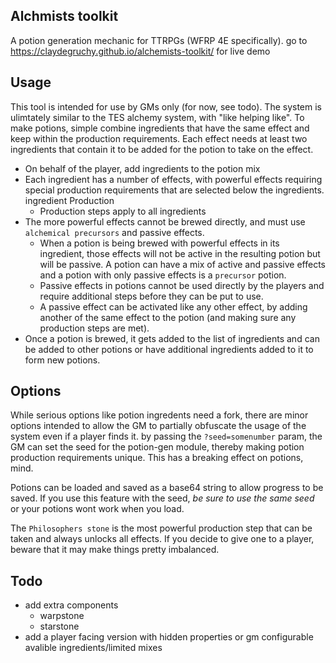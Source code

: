 ## Alchmists toolkit
A potion generation mechanic for TTRPGs (WFRP 4E specifically).
go to https://claydegruchy.github.io/alchemists-toolkit/ for live demo

## Usage
This tool is intended for use by GMs only (for now, see todo). The system is ulimtately similar to the TES alchemy system, with "like helping like". To make potions, simple combine ingredients that have the same effect and keep within the production requirements. Each effect needs at least two ingredients that contain it to be added for the potion to take on the effect.
- On behalf of the player, add ingredients to the potion mix
- Each ingredient has a number of effects, with powerful effects requiring special production requirements that are selected below the ingredients. ingredient Production
	- Production steps apply to all ingredients
- The more powerful effects cannot be brewed directly, and must use `alchemical precursors` and passive effects.
	- When a potion is being brewed with powerful effects in its ingredient, those effects will not be active in the resulting potion but will be passive. A potion can have a mix of active and passive effects and a potion with only passive effects is a `precursor` potion.
	- Passive effects in potions cannot be used directly by the players and require additional steps before they can be put to use.
	- A passive effect can be activated like any other effect, by adding another of the same effect to the potion (and making sure any production steps are met).
- Once a potion is brewed, it gets added to the list of ingredients and can be added to other potions or have additional ingredients added to it to form new potions.



## Options
While serious options like potion ingredents need a fork, there are minor options intended to allow the GM to partially obfuscate the usage of the system even if a player finds it. by passing the `?seed=somenumber` param, the GM can set the seed for the potion-gen module, thereby making potion production requirements unique. This has a breaking effect on potions, mind. 

Potions can be loaded and saved as a base64 string to allow progress to be saved. If you use this feature with the seed, *be sure to use the same seed* or your potions wont work when you load.

The `Philosophers stone` is the most powerful production step that can be taken and always unlocks all effects. If you decide to give one to a player, beware that it may make things pretty imbalanced.


## Todo
- add extra components
	- warpstone
	- starstone
- add a player facing version with hidden properties or gm configurable avalible ingredients/limited mixes